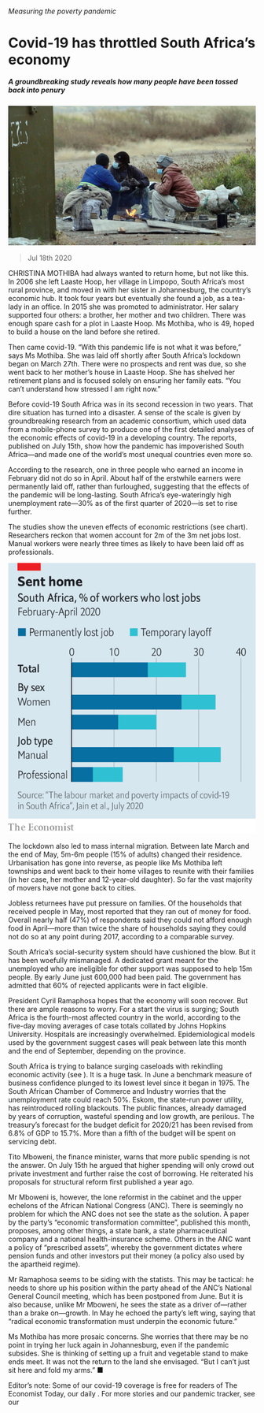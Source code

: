 ###### Measuring the poverty pandemic

# Covid-19 has throttled South Africa’s economy 

##### A groundbreaking study reveals how many people have been tossed back into penury 

![image](images/20200718_MAP005.jpg) 

> Jul 18th 2020 

CHRISTINA MOTHIBA had always wanted to return home, but not like this. In 2006 she left Laaste Hoop, her village in Limpopo, South Africa’s most rural province, and moved in with her sister in Johannesburg, the country’s economic hub. It took four years but eventually she found a job, as a tea-lady in an office. In 2015 she was promoted to administrator. Her salary supported four others: a brother, her mother and two children. There was enough spare cash for a plot in Laaste Hoop. Ms Mothiba, who is 49, hoped to build a house on the land before she retired.

Then came covid-19. “With this pandemic life is not what it was before,” says Ms Mothiba. She was laid off shortly after South Africa’s lockdown began on March 27th. There were no prospects and rent was due, so she went back to her mother’s house in Laaste Hoop. She has shelved her retirement plans and is focused solely on ensuring her family eats. “You can’t understand how stressed I am right now.”


Before covid-19 South Africa was in its second recession in two years. That dire situation has turned into a disaster. A sense of the scale is given by groundbreaking research from an academic consortium, which used data from a mobile-phone survey to produce one of the first detailed analyses of the economic effects of covid-19 in a developing country. The reports, published on July 15th, show how the pandemic has impoverished South Africa—and made one of the world’s most unequal countries even more so.

According to the research, one in three people who earned an income in February did not do so in April. About half of the erstwhile earners were permanently laid off, rather than furloughed, suggesting that the effects of the pandemic will be long-lasting. South Africa’s eye-wateringly high unemployment rate—30% as of the first quarter of 2020—is set to rise further.

The studies show the uneven effects of economic restrictions (see chart). Researchers reckon that women account for 2m of the 3m net jobs lost. Manual workers were nearly three times as likely to have been laid off as professionals.

![image](images/20200718_MAC466.png) 


The lockdown also led to mass internal migration. Between late March and the end of May, 5m-6m people (15% of adults) changed their residence. Urbanisation has gone into reverse, as people like Ms Mothiba left townships and went back to their home villages to reunite with their families (in her case, her mother and 12-year-old daughter). So far the vast majority of movers have not gone back to cities.

Jobless returnees have put pressure on families. Of the households that received people in May, most reported that they ran out of money for food. Overall nearly half (47%) of respondents said they could not afford enough food in April—more than twice the share of households saying they could not do so at any point during 2017, according to a comparable survey.

South Africa’s social-security system should have cushioned the blow. But it has been woefully mismanaged. A dedicated grant meant for the unemployed who are ineligible for other support was supposed to help 15m people. By early June just 600,000 had been paid. The government has admitted that 60% of rejected applicants were in fact eligible.

President Cyril Ramaphosa hopes that the economy will soon recover. But there are ample reasons to worry. For a start the virus is surging; South Africa is the fourth-most affected country in the world, according to the five-day moving averages of case totals collated by Johns Hopkins University. Hospitals are increasingly overwhelmed. Epidemiological models used by the government suggest cases will peak between late this month and the end of September, depending on the province.

South Africa is trying to balance surging caseloads with rekindling economic activity (see ). It is a huge task. In June a benchmark measure of business confidence plunged to its lowest level since it began in 1975. The South African Chamber of Commerce and Industry worries that the unemployment rate could reach 50%. Eskom, the state-run power utility, has reintroduced rolling blackouts. The public finances, already damaged by years of corruption, wasteful spending and low growth, are perilous. The treasury’s forecast for the budget deficit for 2020/21 has been revised from 6.8% of GDP to 15.7%. More than a fifth of the budget will be spent on servicing debt.

Tito Mboweni, the finance minister, warns that more public spending is not the answer. On July 15th he argued that higher spending will only crowd out private investment and further raise the cost of borrowing. He reiterated his proposals for structural reform first published a year ago.

Mr Mboweni is, however, the lone reformist in the cabinet and the upper echelons of the African National Congress (ANC). There is seemingly no problem for which the ANC does not see the state as the solution. A paper by the party’s “economic transformation committee”, published this month, proposes, among other things, a state bank, a state pharmaceutical company and a national health-insurance scheme. Others in the ANC want a policy of “prescribed assets”, whereby the government dictates where pension funds and other investors put their money (a policy also used by the apartheid regime).

Mr Ramaphosa seems to be siding with the statists. This may be tactical: he needs to shore up his position within the party ahead of the ANC’s National General Council meeting, which has been postponed from June. But it is also because, unlike Mr Mboweni, he sees the state as a driver of—rather than a brake on—growth. In May he echoed the party’s left wing, saying that “radical economic transformation must underpin the economic future.”

Ms Mothiba has more prosaic concerns. She worries that there may be no point in trying her luck again in Johannesburg, even if the pandemic subsides. She is thinking of setting up a fruit and vegetable stand to make ends meet. It was not the return to the land she envisaged. “But I can’t just sit here and fold my arms.” ■

Editor’s note: Some of our covid-19 coverage is free for readers of The Economist Today, our daily . For more stories and our pandemic tracker, see our 

